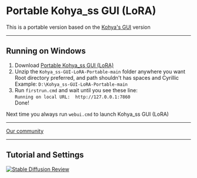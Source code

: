 # Portable Kohya_ss GUI (LoRA)
This is a portable version based on the [Kohya's GUI](https://github.com/bmaltais/kohya_ss) version

----

## Running on Windows
1. Download [Portable Kohya_ss GUI (LoRA)](https://github.com/serpotapov/Kohya_ss-GUI-LoRA-Portable/archive/refs/heads/main.zip)
2. Unzip the `Kohya_ss-GUI-LoRA-Portable-main` folder anywhere you want</br>
 Root directory preferred, and path shouldn't has spaces and Cyrillic</br>
 Example: `D:\Kohya_ss-GUI-LoRA-Portable-main`</br>
3. Run `firstrun.cmd` and wait until you see these line:</br>
 `Running on local URL:  http://127.0.0.1:7860`</br>
  Done!

Next time you always run `webui.cmd` to launch Kohya_ss GUI (LoRA)

----

[Our community](https://discord.gg/fQn43JppxB)

----

## Tutorial and Settings

[![Stable Diffusion Review](https://i.imgur.com/JbBPYuE.jpg)](https://youtu.be/jepK6ufemMw)
